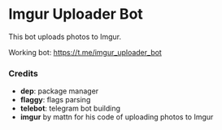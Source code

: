# Imgur Uploader Bot

This bot uploads photos to Imgur. 

Working bot: https://t.me/imgur_uploader_bot

### Credits

- **dep**: package manager
- **flaggy**: flags parsing
- **telebot**: telegram bot building
- **imgur** by mattn for his code of uploading photos to Imgur
